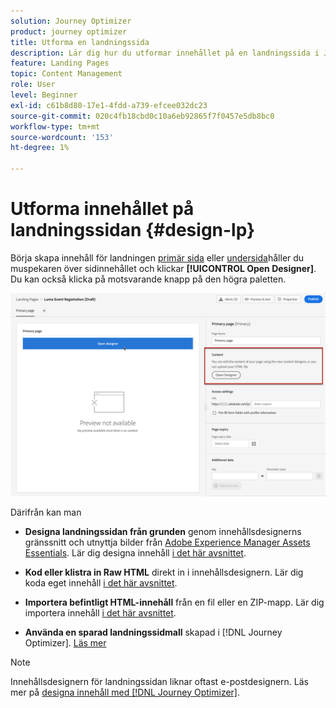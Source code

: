 ```yaml
---
solution: Journey Optimizer
product: journey optimizer
title: Utforma en landningssida
description: Lär dig hur du utformar innehållet på en landningssida i Journey Optimizer
feature: Landing Pages
topic: Content Management
role: User
level: Beginner
exl-id: c61b8d80-17e1-4fdd-a739-efcee032dc23
source-git-commit: 020c4fb18cbd0c10a6eb92865f7f0457e5db8bc0
workflow-type: tm+mt
source-wordcount: '153'
ht-degree: 1%

---
```


# Utforma innehållet på landningssidan {#design-lp}

Börja skapa innehåll för landningen [primär sida](create-lp.md#configure-primary-page) eller [undersida](create-lp.md#configure-subpages)håller du muspekaren över sidinnehållet och klickar **[!UICONTROL Open Designer]**. Du kan också klicka på motsvarande knapp på den högra paletten.

![](assets/lp_open-designer.png)

Därifrån kan man

* **Designa landningssidan från grunden** genom innehållsdesignerns gränssnitt och utnyttja bilder från [Adobe Experience Manager Assets Essentials](../email/assets-essentials.md). Lär dig designa innehåll <!--or use built-in templates--> [i det här avsnittet](../email/content-from-scratch.md).

* **Kod eller klistra in Raw HTML** direkt in i innehållsdesignern. Lär dig koda eget innehåll [i det här avsnittet](../email/code-content.md).

* **Importera befintligt HTML-innehåll** från en fil eller en ZIP-mapp. Lär dig importera innehåll [i det här avsnittet](../email/existing-content.md).

* **Använda en sparad landningssidmall** skapad i [!DNL Journey Optimizer]. [Läs mer](lp-templates.md)

>[!NOTE]
>
>Innehållsdesignern för landningssidan liknar oftast e-postdesignern. Läs mer på [designa innehåll med [!DNL Journey Optimizer]](../email/get-started-email-design.md).
